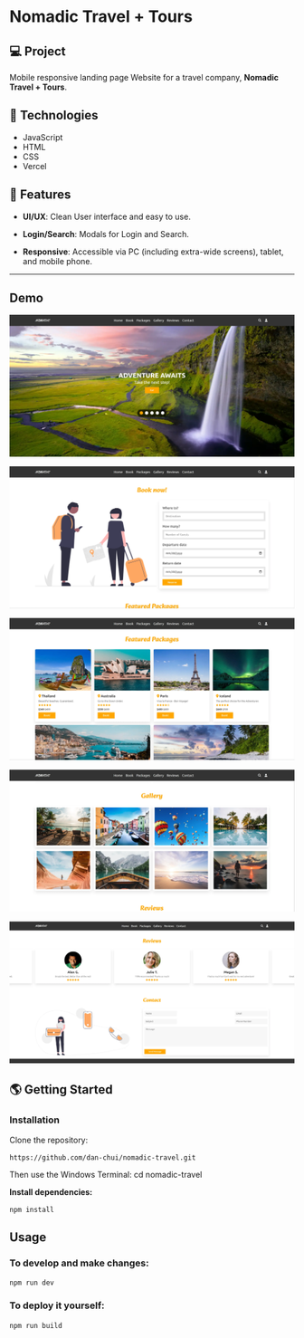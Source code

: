 # Nomadic Travel + Tours

## 💻 Project
Mobile responsive landing page Website for a travel company, **Nomadic Travel + Tours**.


## 🚀 Technologies

- JavaScript
- HTML
- CSS
- Vercel

## 💫 Features

- **UI/UX**: Clean User interface and easy to use.

- **Login/Search**: Modals for Login and Search.

- **Responsive**: Accessible via PC (including extra-wide screens), tablet, and mobile phone.

---

## Demo

![](/assets/screenshot1.webp)

![](/assets/screenshot2.webp)

![](/assets/screenshot3.webp)

![](/assets/screenshot4.webp)

![](/assets/screenshot5.webp)

## 🌎 Getting Started

### Installation

Clone the repository:

```
https://github.com/dan-chui/nomadic-travel.git
```

Then use the Windows Terminal: cd nomadic-travel


**Install dependencies:**

```
npm install
```

## Usage
### To develop and make changes:

```
npm run dev
```

### To deploy it yourself:

```
npm run build
```


